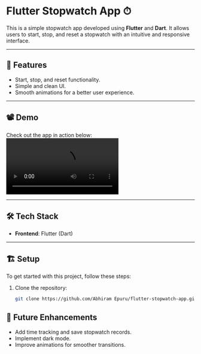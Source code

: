 # Flutter Stopwatch App ⏱

This is a simple stopwatch app developed using **Flutter** and **Dart**. It allows users to start, stop, and reset a stopwatch with an intuitive and responsive interface.

---

## 🌟 Features
- Start, stop, and reset functionality.
- Simple and clean UI.
- Smooth animations for a better user experience.

---

## 📽 Demo
Check out the app in action below:  
![Demo Video](demo_video.mp4)

---

## 🛠 Tech Stack
- **Frontend**: Flutter (Dart)

---

## 🏗️ Setup

To get started with this project, follow these steps:

1. Clone the repository:
   ```bash
   git clone https://github.com/Abhiram Epuru/flutter-stopwatch-app.git
   
## 🚀 Future Enhancements
- Add time tracking and save stopwatch records.
- Implement dark mode.
- Improve animations for smoother transitions.
